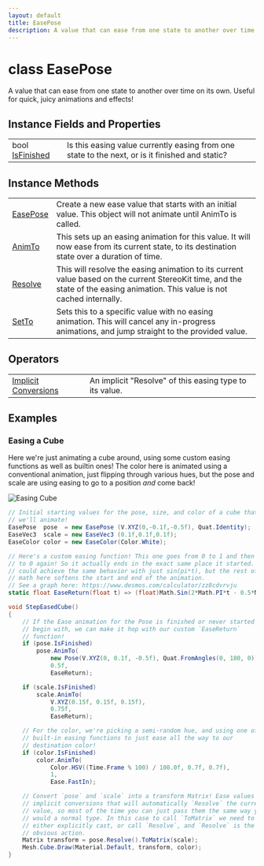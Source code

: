 ```yaml
---
layout: default
title: EasePose
description: A value that can ease from one state to another over time on its own. Useful for quick, juicy animations and effects!
---
```

# class EasePose

A value that can ease from one state to another over time on its
own. Useful for quick, juicy animations and effects!

## Instance Fields and Properties

|  |  |
|--|--|
|bool [IsFinished]({{site.url}}/Pages/StereoKit.Framework/EasePose/IsFinished.html)|Is this easing value currently easing from one state to the next, or is it finished and static?|

## Instance Methods

|  |  |
|--|--|
|[EasePose]({{site.url}}/Pages/StereoKit.Framework/EasePose/EasePose.html)|Create a new ease value that starts with an initial value. This object will not animate until AnimTo is called.|
|[AnimTo]({{site.url}}/Pages/StereoKit.Framework/EasePose/AnimTo.html)|This sets up an easing animation for this value. It will now ease from its current state, to its destination state over a duration of time.|
|[Resolve]({{site.url}}/Pages/StereoKit.Framework/EasePose/Resolve.html)|This will resolve the easing animation to its current value based on the current StereoKit time, and the state of the easing animation. This value is not cached internally.|
|[SetTo]({{site.url}}/Pages/StereoKit.Framework/EasePose/SetTo.html)|Sets this to a specific value with no easing animation. This will cancel any in-progress animations, and jump straight to the provided value.|

## Operators

|  |  |
|--|--|
|[Implicit Conversions]({{site.url}}/Pages/StereoKit.Framework/EasePose/op_Implicit.html)|An implicit "Resolve" of this easing type to its value.|

## Examples

### Easing a Cube
Here we're just animating a cube around, using some custom easing
functions as well as builtin ones! The color here is animated using a
conventional animation, just flipping through various hues, but the pose
and scale are using easing to go to a position _and_ come back!

![Easing Cube]({{site.screen_url}}/EasingCube.jpg)
```csharp
// Initial starting values for the pose, size, and color of a cube that
// we'll animate!
EasePose  pose  = new EasePose (V.XYZ(0,-0.1f,-0.5f), Quat.Identity);
EaseVec3  scale = new EaseVec3 (0.1f,0.1f,0.1f);
EaseColor color = new EaseColor(Color.White);

// Here's a custom easing function! This one goes from 0 to 1 and then back
// to 0 again! So it actually ends in the exact same place it started. We
// could achieve the same behavior with just sin(pi*t), but the rest of the
// math here softens the start and end of the animation.
// See a graph here: https://www.desmos.com/calculator/zz8cdvrvju
static float EaseReturn(float t) => (float)Math.Sin(2*Math.PI*t - 0.5*Math.PI) * 0.5f + 0.5f;

void StepEasedCube()
{
	// If the Ease animation for the Pose is finished or never started to
	// begin with, we can make it hop with our custom `EaseReturn`
	// function!
	if (pose.IsFinished)
		pose.AnimTo(
			new Pose(V.XYZ(0, 0.1f, -0.5f), Quat.FromAngles(0, 180, 0)),
			0.5f,
			EaseReturn);

	if (scale.IsFinished)
		scale.AnimTo(
			V.XYZ(0.15f, 0.15f, 0.15f),
			0.75f,
			EaseReturn);

	// For the color, we're picking a semi-random hue, and using one of the
	// built-in easing functions to just ease all the way to our
	// destination color!
	if (color.IsFinished)
		color.AnimTo(
			Color.HSV((Time.Frame % 100) / 100.0f, 0.7f, 0.7f),
			1,
			Ease.FastIn);

	// Convert `pose` and `scale` into a transform Matrix! Ease values have
	// implicit conversions that will automatically `Resolve` the current
	// value, so most of the time you can just pass them the same way you
	// would a normal type. In this case to call `ToMatrix` we need to
	// either explicitly cast, or call `Resolve`, and `Resolve` is the most
	// obvious action.
	Matrix transform = pose.Resolve().ToMatrix(scale);
	Mesh.Cube.Draw(Material.Default, transform, color);
}
```

